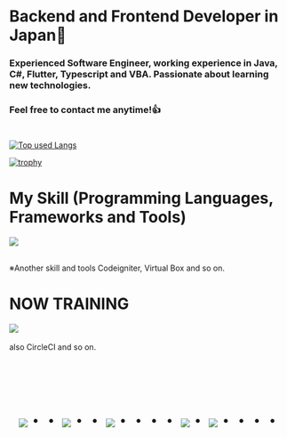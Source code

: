 
# Backend and Frontend Developer in Japan👋
### Experienced Software Engineer, working experience in Java, C#, Flutter, Typescript and VBA. Passionate about learning new technologies.
### Feel free to contact me anytime!👍
#

<!-- ソースコード統計 -->
[![Top used Langs](https://github-readme-stats.vercel.app/api/top-langs/?username=aken-dev&layout=compact&theme=tokyonight)](https://github.com/aken-dev/)

<!-- ![Takeru's GitHub stats](https://github-readme-stats.vercel.app/api?username=aken-dev&show_icons=true&theme=vue-dark) -->

[![trophy](https://github-profile-trophy.vercel.app/?username=aken-dev&theme=discord)](https://github.com/aken-dev/github-profile-trophy)


# My Skill (Programming Languages, Frameworks and Tools)

<img src="https://skillicons.dev/icons?i=dart,flutter,html,css,js,typescript,react,nextjs,nodejs,vue,next,mongodb,postgres,mysql,postman,powershell,py,raspberrypi,vscode,md,java,spring,eclipse,linux,npm,pnpm,flask,fastapi,docker,discord,git,github,bootstrap,aws,ubuntu,apple,windows,visualstudio" /> <br /><br />

  ※Another skill and tools
  Codeigniter, Virtual Box and so on.
  
# NOW TRAINING

<img src="https://skillicons.dev/icons?i=kubernetes,graphql" /> <br /><br />
also CircleCI and so on.

<br><br><br>

<div align="center">
    <h1>
        <img src="https://user-images.githubusercontent.com/44926913/175852850-3fb6c715-1856-41ff-8c1f-94ce3b03b458.gif">・・
        <img src="https://user-images.githubusercontent.com/44926913/175853109-f8850656-6704-4a8a-bee6-9aca154d929b.gif">・・
        <img src="https://user-images.githubusercontent.com/44926913/175853154-5449d974-975e-44a6-ab84-a86031265e40.gif">・・・・
        <img src="https://user-images.githubusercontent.com/44926913/175853109-f8850656-6704-4a8a-bee6-9aca154d929b.gif">・
        <img src="https://user-images.githubusercontent.com/44926913/175853154-5449d974-975e-44a6-ab84-a86031265e40.gif">・・・・
    </h1>
  </div>
<br><br><br>

